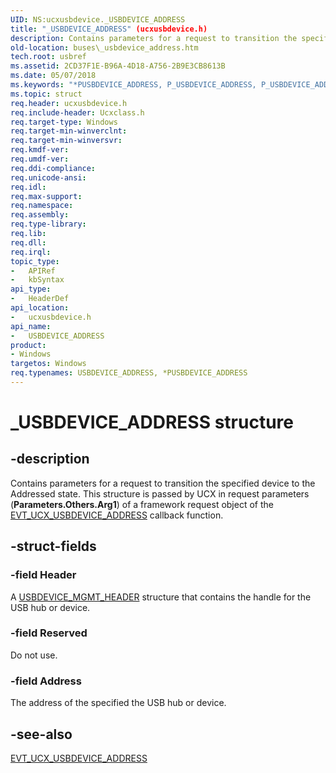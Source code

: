 ```yaml
---
UID: NS:ucxusbdevice._USBDEVICE_ADDRESS
title: "_USBDEVICE_ADDRESS" (ucxusbdevice.h)
description: Contains parameters for a request to transition the specified device to the Addressed state. This structure is passed by UCX in request parameters (Parameters.Others.Arg1) of a framework request object of the EVT_UCX_USBDEVICE_ADDRESS callback function.
old-location: buses\_usbdevice_address.htm
tech.root: usbref
ms.assetid: 2CD37F1E-B96A-4D18-A756-2B9E3CB8613B
ms.date: 05/07/2018
ms.keywords: "*PUSBDEVICE_ADDRESS, P_USBDEVICE_ADDRESS, P_USBDEVICE_ADDRESS structure pointer [Buses], USBDEVICE_ADDRESS, USBDEVICE_ADDRESS structure [Buses], _USBDEVICE_ADDRESS, buses._usbdevice_address, ucxusbdevice/P_USBDEVICE_ADDRESS, ucxusbdevice/_USBDEVICE_ADDRESS"
ms.topic: struct
req.header: ucxusbdevice.h
req.include-header: Ucxclass.h
req.target-type: Windows
req.target-min-winverclnt: 
req.target-min-winversvr: 
req.kmdf-ver: 
req.umdf-ver: 
req.ddi-compliance: 
req.unicode-ansi: 
req.idl: 
req.max-support: 
req.namespace: 
req.assembly: 
req.type-library: 
req.lib: 
req.dll: 
req.irql: 
topic_type:
-	APIRef
-	kbSyntax
api_type:
-	HeaderDef
api_location:
-	ucxusbdevice.h
api_name:
-	USBDEVICE_ADDRESS
product:
- Windows
targetos: Windows
req.typenames: USBDEVICE_ADDRESS, *PUSBDEVICE_ADDRESS
---
```


# _USBDEVICE_ADDRESS structure


## -description


Contains parameters for a request to transition the specified device to the Addressed state. This structure is passed by UCX in request parameters (<b>Parameters.Others.Arg1</b>) of a framework request object of the <a href="https://msdn.microsoft.com/library/windows/hardware/mt187838">EVT_UCX_USBDEVICE_ADDRESS</a> callback function. 


## -struct-fields




### -field Header

A <a href="https://msdn.microsoft.com/library/windows/hardware/mt188075">USBDEVICE_MGMT_HEADER</a> structure that contains  the handle for the USB hub or device.


### -field Reserved

Do not use.


### -field Address

The address of the specified the USB hub or device. 


## -see-also




<a href="https://msdn.microsoft.com/library/windows/hardware/mt187838">EVT_UCX_USBDEVICE_ADDRESS</a>
 

 

